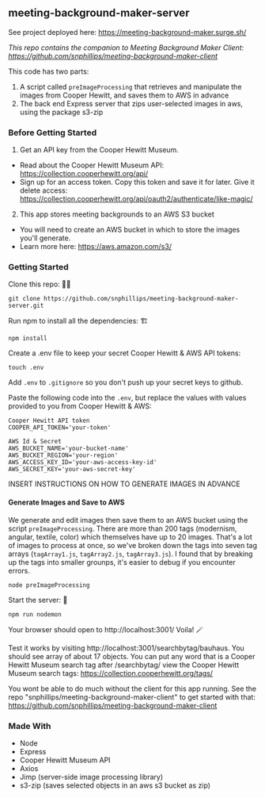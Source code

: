 ## meeting-background-maker-server

See project deployed here: https://meeting-background-maker.surge.sh/

_This repo contains the companion to Meeting Background Maker Client: https://github.com/snphillips/meeting-background-maker-client_

This code has two parts:
1) A script called `preImageProcessing` that retrieves and manipulate the images from Cooper Hewitt, and saves them to AWS in advance
2) The back end Express server that zips user-selected images in aws, using the package s3-zip

### Before Getting Started

1) Get an API key from the Cooper Hewitt Museum.
- Read about the Cooper Hewitt Museum API: https://collection.cooperhewitt.org/api/
- Sign up for an access token. Copy this token and save it for later. Give it delete access: https://collection.cooperhewitt.org/api/oauth2/authenticate/like-magic/

2) This app stores meeting backgrounds to an AWS S3 bucket
- You will need to create an AWS bucket in which to store the images you'll generate.
- Learn more here: https://aws.amazon.com/s3/

### Getting Started

Clone this repo: 👯‍♀️

```
git clone https://github.com/snphillips/meeting-background-maker-server.git
```
 
Run npm to install all the dependencies: 🏗

```
npm install
```

Create a .env file to keep your secret Cooper Hewitt & AWS API tokens:

```
touch .env
```

Add `.env` to `.gitignore` so you don't push up your secret keys to github.

Paste the following code into the `.env`, but replace the values with values provided to you from Cooper Hewitt & AWS:

```
Cooper Hewitt API token
COOPER_API_TOKEN='your-token'

AWS Id & Secret
AWS_BUCKET_NAME='your-bucket-name'
AWS_BUCKET_REGION='your-region'
AWS_ACCESS_KEY_ID='your-aws-access-key-id'
AWS_SECRET_KEY='your-aws-secret-key'
```
INSERT INSTRUCTIONS ON HOW TO GENERATE IMAGES IN ADVANCE

#### Generate Images and Save to AWS

We generate and edit images then save them to an AWS bucket using the script `preImageProcessing`. There are more than 200 tags (modernism, angular, textile, color) which themselves have up to 20 images. That's a lot of images to process at once, so we've broken down the tags into seven tag arrays (`tagArray1.js`, `tagArray2.js`, `tagArray3.js`). I found that by breaking up the tags into smaller grounps, it's easier to debug if you encounter errors. 

```
node preImageProcessing
```

Start the server: 🏁

```
npm run nodemon
```

Your browser should open to http://localhost:3001/ Voila! 🪄

Test it works by visiting http://localhost:3001/searchbytag/bauhaus. You should see array of about 17 objects. You can put any word that is a Cooper Hewitt Museum search tag after /searchbytag/
view the Cooper Hewitt Museum search tags: https://collection.cooperhewitt.org/tags/

You wont be able to do much without the client for this app running. See the repo "snphillips/meeting-background-maker-client" to get started with that: https://github.com/snphillips/meeting-background-maker-client

### Made With
- Node
- Express
- Cooper Hewitt Museum API
- Axios
- Jimp (server-side image processing library)
- s3-zip (saves selected objects in an aws s3 bucket as zip)
